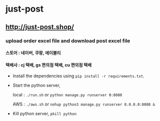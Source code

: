 # just-post
## http://just-post.shop/
### upload order excel file and download post excel file
#### 스토어 : 네이버, 쿠팡, 에이블리
#### 택배사 : cj 택배, gs 편의점 택배, cu 편의점 택배


- Install the dependencies using `pip install -r requirements.txt`.

- Start the python server,

  local : `./run.sh` or `python manage.py runserver 0:8080`

  AWS   : `./aws.sh` or `nohup python3 manage.py runserver 0.0.0.0:8080 &`


- Kill python server, `pkill python`

